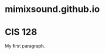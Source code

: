 # mimixsound.github.io

<!DOCTYPE html>
<html>
<head>

</head>
<body>

<h1>CIS 128</h1>
<p>My first paragraph.</p>

</body>
</html>
